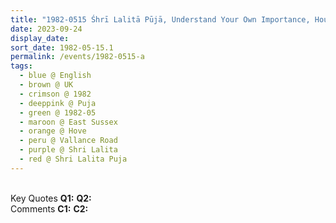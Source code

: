 ```yaml
---
title: "1982-0515 Śhrī Lalitā Pūjā, Understand Your Own Importance, House of Gillian Grimshaw, 11 Vallance Road, Hove (next, W of Brighton), East Sussex, UK"
date: 2023-09-24
display_date: 
sort_date: 1982-05-15.1
permalink: /events/1982-0515-a
tags:
  - blue @ English
  - brown @ UK
  - crimson @ 1982
  - deeppink @ Puja
  - green @ 1982-05
  - maroon @ East Sussex
  - orange @ Hove
  - peru @ Vallance Road
  - purple @ Shri Lalita
  - red @ Shri Lalita Puja
---
```


<br>

<wave-list>
  <list-title color="DarkSeaGreen" width="55">Key Quotes</list-title>
  <list-item color="BlanchedAlmond" width="280"><b>Q1:</b> <i></i></list-item>
  <list-item color="Lavender" width="280"><b>Q2:</b> <i></i></list-item>
</wave-list>

<br>

<wave-list>
  <list-title color="DarkSeaGreen" width="55">Comments</list-title>
  <list-item color="BlanchedAlmond" width="280"><b>C1:</b> <i></i></list-item>
  <list-item color="Lavender" width="280"><b>C2:</b> <i></i></list-item>
</wave-list>